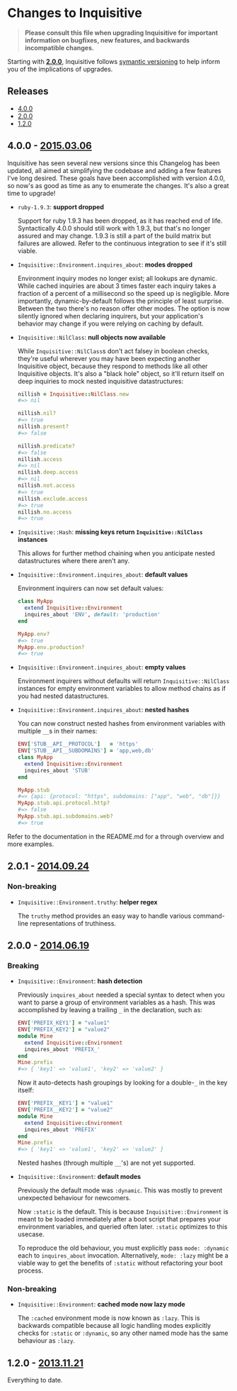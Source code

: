 Changes to Inquisitive
======================

> **Please consult this file when upgrading Inquisitive for important information on bugfixes, new features, and backwards incompatible changes.**

Starting with **[2.0.0](#2.0.0)**, Inquisitive follows [symantic versioning](symver.org) to help inform you of the implications of upgrades.

Releases
--------

[4.0.0]: https://github.com/christhekeele/inquisitive/tree/4.0.0

[2.0.1]: https://github.com/christhekeele/inquisitive/tree/2.0.1
[2.0.0]: https://github.com/christhekeele/inquisitive/tree/2.0.0

[1.2.0]: https://github.com/christhekeele/inquisitive/tree/f314eaf84f7c3d9a2d56ae684d031dd81d2f7b85

- [4.0.0](#4.0.0)
- [2.0.0](#2.0.0)
- [1.2.0](#1.2.0)

4.0.0 - [2015.03.06][4.0.0]
---------------------------

Inquisitive has seen several new versions since this Changelog has been updated, all aimed at simplifying the codebase and adding a few features I've long desired. These goals have been accomplished with version 4.0.0, so now's as good as time as any to enumerate the changes. It's also a great time to upgrade!

- `ruby-1.9.3`: **support dropped**

  Support for ruby 1.9.3 has been dropped, as it has reached end of life. Syntactically 4.0.0 should still work with 1.9.3, but that's no longer assured and may change. 1.9.3 is still a part of the build matrix but failures are allowed. Refer to the continuous integration to see if it's still viable.

- `Inquisitive::Environment.inquires_about`: **modes dropped**

  Environment inquiry modes no longer exist; all lookups are dynamic. While cached inquiries are about 3 times faster each inquiry takes a fraction of a percent of a millisecond so the speed up is negligible. More importantly, dynamic-by-default follows the principle of least surprise. Between the two there's no reason offer other modes. The option is now silently ignored when declaring inquirers, but your application's behavior may change if you were relying on caching by default.

- `Inquisitive::NilClass`: **null objects now available**

  While `Inquisitive::NilClass`s don't act falsey in boolean checks, they're useful wherever you may have been expecting another Inquisitive object, because they respond to methods like all other Inquisitive objects. It's also a "black hole" object, so it'll return itself on deep inquiries to mock nested inquisitive datastructures:

  ```ruby
  nillish = Inquisitive::NilClass.new
  #=> nil

  nillish.nil?
  #=> true
  nillish.present?
  #=> false

  nillish.predicate?
  #=> false
  nillish.access
  #=> nil
  nillish.deep.access
  #=> nil
  nillish.not.access
  #=> true
  nillish.exclude.access
  #=> true
  nillish.no.access
  #=> true
  ```

- `Inquisitive::Hash`: **missing keys return `Inquisitive::NilClass` instances**

  This allows for further method chaining when you anticipate nested datastructures where there aren't any.

- `Inquisitive::Environment.inquires_about`: **default values**

  Environment inquirers can now set default values:

  ```ruby
  class MyApp
    extend Inquisitive::Environment
    inquires_about 'ENV', default: 'production'
  end

  MyApp.env?
  #=> true
  MyApp.env.production?
  #=> true
  ```

- `Inquisitive::Environment.inquires_about`: **empty values**

  Environment inquirers without defaults will return `Inquisitive::NilClass` instances for empty environment variables to allow method chains as if you had nested datastructures.

- `Inquisitive::Environment.inquires_about`: **nested hashes**

  You can now construct nested hashes from environment variables with multiple `__`s in their names:

  ```ruby
  ENV['STUB__API__PROTOCOL']   = 'https'
  ENV['STUB__API__SUBDOMAINS'] = 'app,web,db'
  class MyApp
    extend Inquisitive::Environment
    inquires_about 'STUB'
  end

  MyApp.stub
  #=> {api: {protocol: "https", subdomains: ["app", "web", "db"]}}
  MyApp.stub.api.protocol.http?
  #=> false
  MyApp.stub.api.subdomains.web?
  #=> true
  ```

Refer to the documentation in the README.md for a through overview and more examples.

2.0.1 - [2014.09.24][2.0.1]
---------------------------

### Non-breaking

- `Inquisitive::Environment.truthy`: **helper regex**

  The `truthy` method provides an easy way to handle various command-line representations of truthiness.


2.0.0 - [2014.06.19][2.0.0]
---------------------------

### Breaking

- `Inquisitive::Environment`: **hash detection**

  Previously `inquires_about` needed a special syntax to detect when you want to parse a group of environment variables as a hash. This was accomplished by leaving a trailing `_` in the declaration, such as:

  ```ruby
  ENV['PREFIX_KEY1'] = "value1"
  ENV['PREFIX_KEY2'] = "value2"
  module Mine
    extend Inquisitive::Environment
    inquires_about 'PREFIX_'
  end
  Mine.prefix
  #=> { 'key1' => 'value1', 'key2' => 'value2' }
  ```

  Now it auto-detects hash groupings by looking for a double-`_` in the key itself:

  ```ruby
  ENV['PREFIX__KEY1'] = "value1"
  ENV['PREFIX__KEY2'] = "value2"
  module Mine
    extend Inquisitive::Environment
    inquires_about 'PREFIX'
  end
  Mine.prefix
  #=> { 'key1' => 'value1', 'key2' => 'value2' }
  ```

  Nested hashes (through multiple `__`'s) are not yet supported.

- `Inquisitive::Environment`:  **default modes**

  Previously the default mode was `:dynamic`. This was mostly to prevent unexpected behaviour for newcomers.

  Now `:static` is the default. This is because `Inquisitive::Environment` is meant to be loaded immediately after a boot script that prepares your environment variables, and queried often later. `:static` optimizes to this usecase.

  To reproduce the old behaviour, you must explicitly pass `mode: :dynamic` each to `inquires_about` invocation. Alternatively, `mode: :lazy` might be a viable way to get the benefits of `:static` without refactoring your boot process.

### Non-breaking

- `Inquisitive::Environment`: **cached mode now lazy mode**

  The `:cached` environment mode is now known as `:lazy`. This is backwards compatible because all logic handling modes explicitly checks for `:static` or `:dynamic`, so any other named mode has the same behaviour as `:lazy`.

1.2.0 - [2013.11.21][1.2.0]
---------------------------

Everything to date.
